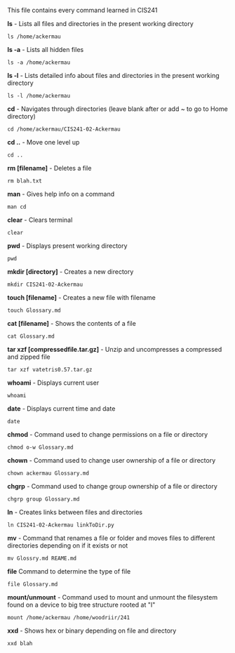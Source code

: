 This file contains every command learned in CIS241

**ls** - Lists all files and directories in the present working directory
```
ls /home/ackermau
```

**ls -a** - Lists all hidden files
```
ls -a /home/ackermau
```

**ls -l** - Lists detailed info about files and directories in the present working directory
```
ls -l /home/ackermau
```

**cd** - Navigates through directories (leave blank after or add ~ to go to Home directory)
```
cd /home/ackermau/CIS241-02-Ackermau
```

**cd ..** - Move one level up
```
cd ..
```

**rm [filename]** - Deletes a file
```
rm blah.txt
```

**man** - Gives help info on a command
```
man cd
```

**clear** - Clears terminal
```
clear
```

**pwd** - Displays present working directory
```
pwd
```

**mkdir [directory]** - Creates a new directory
```
mkdir CIS241-02-Ackermau
```

**touch [filename]** - Creates a new file with filename
```
touch Glossary.md
```

**cat [filename]** - Shows the contents of a file
```
cat Glossary.md
```

**tar xzf [compressedfile.tar.gz]** - Unzip and uncompresses a compressed and zipped file
```
tar xzf vatetris0.57.tar.gz
```

**whoami** - Displays current user
```
whoami
```

**date** - Displays current time and date
```
date
```

**chmod** - Command used to change permissions on a file or directory
```
chmod o-w Glossary.md
```

**chown** - Command used to change user ownership of a file or directory
```
chown ackermau Glossary.md
```

**chgrp** - Command used to change group ownership of a file or directory
```
chgrp group Glossary.md
```

**ln** - Creates links between files and directories
```
ln CIS241-02-Ackermau linkToDir.py
```

**mv** - Command that renames a file or folder and moves files to different directories depending on if it exists or not
```
mv Glossry.md REAME.md
```

**file** Command to determine the type of file
```
file Glossary.md
```

**mount/unmount** - Command used to mount and unmount the filesystem found on a device to big tree structure rooted at "I"
```
mount /home/ackermau /home/woodriir/241
```

**xxd** - Shows hex or binary depending on file and directory
```
xxd blah
```


